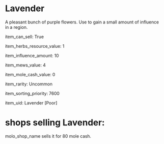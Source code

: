 # Lavender

A pleasant bunch of purple flowers. Use to gain a small amount of influence in a region.

item_can_sell: True

item_herbs_resource_value: 1

item_influence_amount: 10

item_mews_value: 4

item_mole_cash_value: 0

item_rarity: Uncommon

item_sorting_priority: 7600

item_uid: Lavender [Poor]

# shops selling Lavender:

molo_shop_name sells it for 80 mole cash.